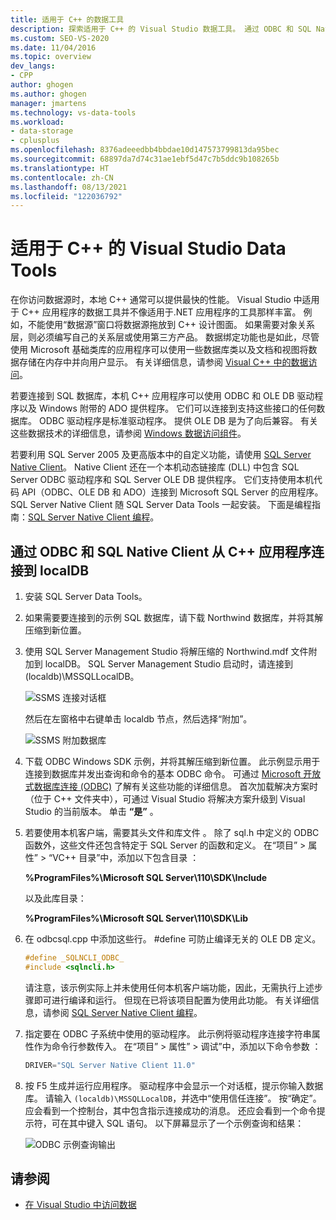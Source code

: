 ```yaml
---
title: 适用于 C++ 的数据工具
description: 探索适用于 C++ 的 Visual Studio 数据工具。 通过 ODBC 和 SQL Native Client 从 C++ 应用程序连接到 localDB。
ms.custom: SEO-VS-2020
ms.date: 11/04/2016
ms.topic: overview
dev_langs:
- CPP
author: ghogen
ms.author: ghogen
manager: jmartens
ms.technology: vs-data-tools
ms.workload:
- data-storage
- cplusplus
ms.openlocfilehash: 8376adeeedbb4bbdae10d147573799813da95bec
ms.sourcegitcommit: 68897da7d74c31ae1ebf5d47c7b5ddc9b108265b
ms.translationtype: HT
ms.contentlocale: zh-CN
ms.lasthandoff: 08/13/2021
ms.locfileid: "122036792"
---
```

# <a name="visual-studio-data-tools-for-c"></a>适用于 C++ 的 Visual Studio Data Tools

在你访问数据源时，本地 C++ 通常可以提供最快的性能。 Visual Studio 中适用于 C++ 应用程序的数据工具并不像适用于.NET 应用程序的工具那样丰富。 例如，不能使用“数据源”窗口将数据源拖放到 C++ 设计图面。 如果需要对象关系层，则必须编写自己的关系层或使用第三方产品。 数据绑定功能也是如此，尽管使用 Microsoft 基础类库的应用程序可以使用一些数据库类以及文档和视图将数据存储在内存中并向用户显示。 有关详细信息，请参阅 [Visual C++ 中的数据访问](/cpp/data/data-access-in-cpp)。

若要连接到 SQL 数据库，本机 C++ 应用程序可以使用 ODBC 和 OLE DB 驱动程序以及 Windows 附带的 ADO 提供程序。 它们可以连接到支持这些接口的任何数据库。 ODBC 驱动程序是标准驱动程序。 提供 OLE DB 是为了向后兼容。 有关这些数据技术的详细信息，请参阅 [Windows 数据访问组件](/previous-versions/windows/desktop/ms692897(v=vs.85))。

若要利用 SQL Server 2005 及更高版本中的自定义功能，请使用 [SQL Server Native Client](/sql/relational-databases/native-client/sql-server-native-client)。 Native Client 还在一个本机动态链接库 (DLL) 中包含 SQL Server ODBC 驱动程序和 SQL Server OLE DB 提供程序。 它们支持使用本机代码 API（ODBC、OLE DB 和 ADO）连接到 Microsoft SQL Server 的应用程序。 SQL Server Native Client 随 SQL Server Data Tools 一起安装。 下面是编程指南：[SQL Server Native Client 编程](/sql/relational-databases/native-client/sql-server-native-client-programming)。

## <a name="to-connect-to-localdb-through-odbc-and-sql-native-client-from-a-c-application"></a>通过 ODBC 和 SQL Native Client 从 C++ 应用程序连接到 localDB

1. 安装 SQL Server Data Tools。

2. 如果需要要连接到的示例 SQL 数据库，请下载 Northwind 数据库，并将其解压缩到新位置。

3. 使用 SQL Server Management Studio 将解压缩的 Northwind.mdf 文件附加到 localDB。 SQL Server Management Studio 启动时，请连接到 (localdb)\MSSQLLocalDB。

   ![SSMS 连接对话框](../data-tools/media/raddata-ssms-connect-dialog.png)

   然后在左窗格中右键单击 localdb 节点，然后选择“附加”。

   ![SSMS 附加数据库](../data-tools/media/raddata-ssms-attach-database.png)

4. 下载 ODBC Windows SDK 示例，并将其解压缩到新位置。 此示例显示用于连接到数据库并发出查询和命令的基本 ODBC 命令。 可通过 [Microsoft 开放式数据库连接 (ODBC)](/sql/odbc/microsoft-open-database-connectivity-odbc) 了解有关这些功能的详细信息。 首次加载解决方案时（位于 C++ 文件夹中），可通过 Visual Studio 将解决方案升级到 Visual Studio 的当前版本。 单击 **“是”** 。

5. 若要使用本机客户端，需要其头文件和库文件 。 除了 sql.h 中定义的 ODBC 函数外，这些文件还包含特定于 SQL Server 的函数和定义。 在“项目” > 属性” > “VC++ 目录”中，添加以下包含目录  ：

   **%ProgramFiles%\Microsoft SQL Server\110\SDK\Include**

   以及此库目录：

   **%ProgramFiles%\Microsoft SQL Server\110\SDK\Lib**

6. 在 odbcsql.cpp 中添加这些行。 #define 可防止编译无关的 OLE DB 定义。

   ```cpp
   #define _SQLNCLI_ODBC_
   #include <sqlncli.h>
   ```

    请注意，该示例实际上并未使用任何本机客户端功能，因此，无需执行上述步骤即可进行编译和运行。 但现在已将该项目配置为使用此功能。 有关详细信息，请参阅 [SQL Server Native Client 编程](/sql/relational-databases/native-client/sql-server-native-client)。

7. 指定要在 ODBC 子系统中使用的驱动程序。 此示例将驱动程序连接字符串属性作为命令行参数传入。 在“项目” > 属性” > 调试”中，添加以下命令参数  ：

   ```cpp
   DRIVER="SQL Server Native Client 11.0"
   ```

8. 按 F5 生成并运行应用程序。 驱动程序中会显示一个对话框，提示你输入数据库。 请输入 `(localdb)\MSSQLLocalDB`，并选中“使用信任连接”。 按“确定”。 应会看到一个控制台，其中包含指示连接成功的消息。 还应会看到一个命令提示符，可在其中键入 SQL 语句。 以下屏幕显示了一个示例查询和结果：

   ![ODBC 示例查询输出](../data-tools/media/raddata-odbc-sample-query-output.png)

## <a name="see-also"></a>请参阅

- [在 Visual Studio 中访问数据](../data-tools/accessing-data-in-visual-studio.md)
